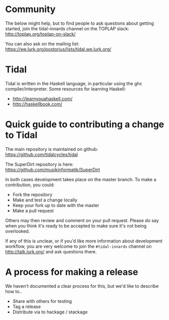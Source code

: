 # Community

The below might help, but to find people to ask questions about
getting started, join the tidal-innards channel on the TOPLAP slack:
  http://toplap.org/toplap-on-slack/

You can also ask on the mailing list:
  https://we.lurk.org/postorius/lists/tidal.we.lurk.org/

# Tidal

Tidal is written in the Haskell language, in particular using the ghc
compiler/interpreter. Some resources for learning Haskell:

* http://learnyouahaskell.com/
* http://haskellbook.com/

# Quick guide to contributing a change to Tidal

The main repository is maintained on github:
  https://github.com/tidalcycles/tidal

The SuperDirt repository is here:
  https://github.com/musikinformatik/SuperDirt

In both cases development takes place on the master branch. To make a
contribution, you could:

* Fork the repository
* Make and test a change locally
* Keep your fork up to date with the master
* Make a pull request

Others may then review and comment on your pull request. Please do say
when you think it's ready to be accepted to make sure it's not being
overlooked.

If any of this is unclear, or if you'd like more information about
development workflow, you are very welcome to join the
`#tidal-innards` channel on http://talk.lurk.org/ and ask questions
there.

# A process for making a release

We haven't documented a clear process for this, but we'd like to
describe how to..

* Share with others for testing
* Tag a release
* Distribute via to hackage / stackage
